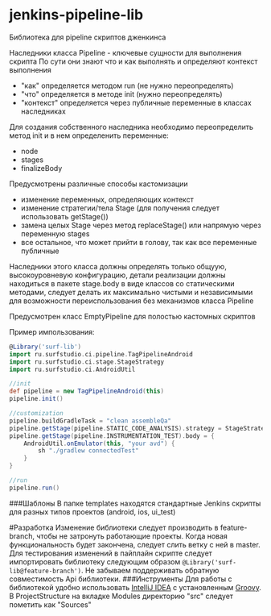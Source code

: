 # jenkins-pipeline-lib
Библиотека для pipeline скриптов дженкинса


Наследники класса Pipeline - ключевые сущности для выполнения скрипта
По сути они знают что и как выполнять и определяют контекст выполнения

* "как" определяется методом run (не нужно переопределять)
* "что" определяется в методе init (нужно переопределять)
* "контекст" определяется через публичные переменные в классах наследниках

Для создания собственного наследника необходимо переопределить метод init и в нем определенить переменные:

 * node
 * stages
 * finalizeBody

Предусмотрены различные способы кастомизации

 * изменение переменных, определяющих контекст
 * изменение стратегии/тела Stage (для получения следует использовать getStage())
 * замена целых Stage через метод replaceStage() или напрямую через переменную stages
 * все остальное, что может прийти в голову, так как все переменные публичные

 Наследники этого класса должны определять только общуую, высокоуровневую конфигурацию,
 детали реализации должны находиться в пакете stage.body в виде классов со статическими методами,
 следует делать их максимально чистыми и независимыми для возможности переиспользования без механизмов класса Pipeline

Предусмотрен класс EmptyPipeline для полостью кастомных скриптов

Пример импользования:
```groovy
@Library('surf-lib')
import ru.surfstudio.ci.pipeline.TagPipelineAndroid
import ru.surfstudio.ci.stage.StageStrategy
import ru.surfstudio.ci.AndroidUtil

//init
def pipeline = new TagPipelineAndroid(this)
pipeline.init()

//customization
pipeline.buildGradleTask = "clean assembleQa"
pipeline.getStage(pipeline.STATIC_CODE_ANALYSIS).strategy = StageStrategy.SKIP_STAGE
pipeline.getStage(pipeline.INSTRUMENTATION_TEST).body = {
	AndroidUtil.onEmulator(this, "your avd") {
		sh "./gradlew connectedTest"
	}
}

//run
pipeline.run()
```

###Шаблоны
В папке templates находятся стандартные Jenkins скрипты для разных типов проектов (android, ios, ui_test)

#Разработка
Изменение библиотеки следует производить в feature-branch, чтобы не затронуть работающие проекты. Когда новая функциональность будет закончена, следует слить ветку с ней в master. 
Для тестирования изменений в пайплайн скрипте следует импортировать библиотеку следующим образом `@Library('surf-lib@feature-branch')`. Не забываем поддерживать обратную совместимость Api библиотеки.
###Инструменты
Для работы с библиотекой удобно использовать [IntelliJ IDEA](https://www.jetbrains.com/idea/) c установленным [Groovy](http://groovy-lang.org/install.html).
В ProjectStructure на вкладке Modules директорию "src" следует пометить как "Sources" 
